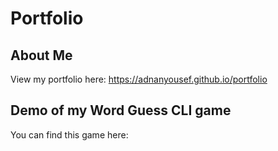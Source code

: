 # Portfolio

## About Me
View my portfolio here: https://adnanyousef.github.io/portfolio

## Demo of my Word Guess CLI game
You can find this game here: